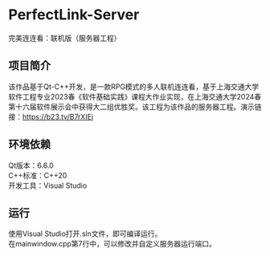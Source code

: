 # PerfectLink-Server
 完美连连看：联机版（服务器工程）

## 项目简介
 该作品基于Qt-C++开发，是一款RPG模式的多人联机连连看，基于上海交通大学软件工程专业2023春《软件基础实践》课程大作业实现，在上海交通大学2024春第十六届软件展示会中获得大二组优胜奖。该工程为该作品的服务器工程。演示链接：https://b23.tv/B7rXIEi

## 环境依赖
 Qt版本：6.6.0  
 C++标准：C++20  
 开发工具：Visual Studio

## 运行
 使用Visual Studio打开.sln文件，即可编译运行。  
 在mainwindow.cpp第7行中，可以修改并自定义服务器运行端口。
